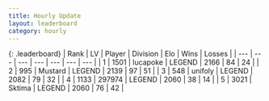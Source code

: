 ```yaml
---
title: Hourly Update
layout: leaderboard
category: hourly
---
```


{: .leaderboard}
| Rank | LV | Player | Division | Elo | Wins | Losses |
| --- | --- | --- | --- | --- | --- | --- |
| <span data-change="0">1</span> | 1501 | <span title="ID: 41925">lucapoke</span> | LEGEND | <span data-change="0">2166</span> | <span data-change="0">84</span> | <span data-change="0">24</span> |
| <span data-change="0">2</span> | 995 | <span title="ID: 611082">Mustard</span> | LEGEND | <span data-change="0">2139</span> | <span data-change="0">97</span> | <span data-change="0">51</span> |
| <span data-change="0">3</span> | 548 | <span title="ID: 750704">unifoly</span> | LEGEND | <span data-change="-5">2082</span> | <span data-change="2">79</span> | <span data-change="1">32</span> |
| <span data-change="0">4</span> | 1133 | <span title="ID: 544038">297974</span> | LEGEND | <span data-change="0">2060</span> | <span data-change="0">38</span> | <span data-change="0">14</span> |
| <span data-change="0">5</span> | 3021 | <span title="ID: 353063">Sktima</span> | LEGEND | <span data-change="0">2060</span> | <span data-change="0">76</span> | <span data-change="0">42</span> |